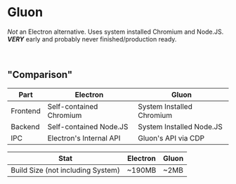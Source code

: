 # Gluon
*Not* an Electron alternative. Uses system installed Chromium and Node.JS. ***VERY*** early and probably never finished/production ready.

<br>

## "Comparison"
| Part | Electron | Gluon |
| ---- | -------- | ----- |
| Frontend | Self-contained Chromium | System Installed Chromium |
| Backend | Self-contained Node.JS | System Installed Node.JS |
| IPC | Electron's Internal API | Gluon's API via CDP |

| Stat | Electron | Gluon |
| ---- | -------- | ----- |
| Build Size (not including System) | ~190MB | ~2MB |